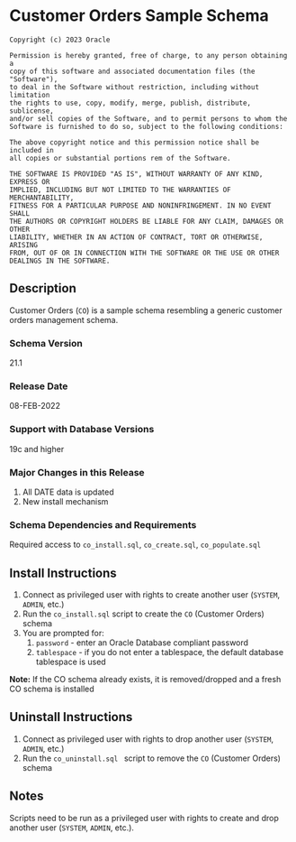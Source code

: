 # Customer Orders Sample Schema 

```
Copyright (c) 2023 Oracle

Permission is hereby granted, free of charge, to any person obtaining a
copy of this software and associated documentation files (the "Software"),
to deal in the Software without restriction, including without limitation
the rights to use, copy, modify, merge, publish, distribute, sublicense,
and/or sell copies of the Software, and to permit persons to whom the
Software is furnished to do so, subject to the following conditions:

The above copyright notice and this permission notice shall be included in
all copies or substantial portions rem of the Software.

THE SOFTWARE IS PROVIDED "AS IS", WITHOUT WARRANTY OF ANY KIND, EXPRESS OR
IMPLIED, INCLUDING BUT NOT LIMITED TO THE WARRANTIES OF MERCHANTABILITY,
FITNESS FOR A PARTICULAR PURPOSE AND NONINFRINGEMENT. IN NO EVENT SHALL
THE AUTHORS OR COPYRIGHT HOLDERS BE LIABLE FOR ANY CLAIM, DAMAGES OR OTHER
LIABILITY, WHETHER IN AN ACTION OF CONTRACT, TORT OR OTHERWISE, ARISING
FROM, OUT OF OR IN CONNECTION WITH THE SOFTWARE OR THE USE OR OTHER
DEALINGS IN THE SOFTWARE.
```

## Description

Customer Orders (`CO`) is a sample schema resembling a generic customer orders management schema.

### Schema Version

21.1

### Release Date

08-FEB-2022

### Support with Database Versions

19c and higher

### Major Changes in this Release

1. All DATE data is updated
2. New install mechanism

### Schema Dependencies and Requirements

Required access to `co_install.sql`, `co_create.sql`, `co_populate.sql`

## Install Instructions

1. Connect as privileged user with rights to create another user (`SYSTEM`, `ADMIN`, etc.)
2. Run the `co_install.sql` script to create the `CO` (Customer Orders) schema
3. You are prompted for:
    1. `password` - enter an Oracle Database compliant password
    2. `tablespace` - if you do not enter a tablespace, the default database tablespace is used

**Note:** If the CO schema already exists, it is removed/dropped and 
        a fresh CO schema is installed

## Uninstall Instructions

1. Connect as privileged user with rights to drop another user (`SYSTEM`, `ADMIN`, etc.)
2. Run the `co_uninstall.sql ` script to remove the `CO` (Customer Orders) schema

## Notes

Scripts need to be run as a privileged user with rights to create and drop another user (`SYSTEM`, `ADMIN`, etc.).
